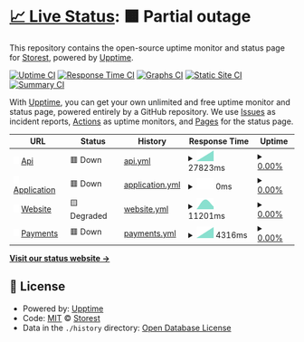 # [📈 Live Status](https://status.storest.io): <!--live status--> **🟧 Partial outage**

This repository contains the open-source uptime monitor and status page for [Storest](https://storest.io), powered by [Upptime](https://github.com/upptime/upptime).

[![Uptime CI](https://github.com/storestpos/uptime/workflows/Uptime%20CI/badge.svg)](https://github.com/storestpos/upptime/actions?query=workflow%3A%22Uptime+CI%22)
[![Response Time CI](https://github.com/storestpos/uptime/workflows/Response%20Time%20CI/badge.svg)](https://github.com/storestpos/upptime/actions?query=workflow%3A%22Response+Time+CI%22)
[![Graphs CI](https://github.com/storestpos/uptime/workflows/Graphs%20CI/badge.svg)](https://github.com/storestpos/upptime/actions?query=workflow%3A%22Graphs+CI%22)
[![Static Site CI](https://github.com/storestpos/uptime/workflows/Static%20Site%20CI/badge.svg)](https://github.com/storestpos/upptime/actions?query=workflow%3A%22Static+Site+CI%22)
[![Summary CI](https://github.com/storestpos/uptime/workflows/Summary%20CI/badge.svg)](https://github.com/storestpos/upptime/actions?query=workflow%3A%22Summary+CI%22)

With [Upptime](https://upptime.js.org), you can get your own unlimited and free uptime monitor and status page, powered entirely by a GitHub repository. We use [Issues](https://github.com/storestpos/upptime/issues) as incident reports, [Actions](https://github.com/storestpos/upptime/actions) as uptime monitors, and [Pages](https://status.storest.io) for the status page.

<!--start: status pages-->
<!-- This summary is generated by Upptime (https://github.com/upptime/upptime) -->
<!-- Do not edit this manually, your changes will be overwritten -->
<!-- prettier-ignore -->
| URL | Status | History | Response Time | Uptime |
| --- | ------ | ------- | ------------- | ------ |
| <img alt="" src="https://raw.githubusercontent.com/storestpos/uptime/master/assets/icon.svg" height="13"> [Api](https://api.storest.io/health) | 🟥 Down | [api.yml](https://github.com/storestpos/uptime/commits/HEAD/history/api.yml) | <details><summary><img alt="Response time graph" src="./graphs/api/response-time-week.png" height="20"> 27823ms</summary><br><a href="https://status.storest.io/history/api"><img alt="Response time 1016" src="https://img.shields.io/endpoint?url=https%3A%2F%2Fraw.githubusercontent.com%2Fstorestpos%2Fuptime%2FHEAD%2Fapi%2Fapi%2Fresponse-time.json"></a><br><a href="https://status.storest.io/history/api"><img alt="24-hour response time 0" src="https://img.shields.io/endpoint?url=https%3A%2F%2Fraw.githubusercontent.com%2Fstorestpos%2Fuptime%2FHEAD%2Fapi%2Fapi%2Fresponse-time-day.json"></a><br><a href="https://status.storest.io/history/api"><img alt="7-day response time 27823" src="https://img.shields.io/endpoint?url=https%3A%2F%2Fraw.githubusercontent.com%2Fstorestpos%2Fuptime%2FHEAD%2Fapi%2Fapi%2Fresponse-time-week.json"></a><br><a href="https://status.storest.io/history/api"><img alt="30-day response time 23410" src="https://img.shields.io/endpoint?url=https%3A%2F%2Fraw.githubusercontent.com%2Fstorestpos%2Fuptime%2FHEAD%2Fapi%2Fapi%2Fresponse-time-month.json"></a><br><a href="https://status.storest.io/history/api"><img alt="1-year response time 1218" src="https://img.shields.io/endpoint?url=https%3A%2F%2Fraw.githubusercontent.com%2Fstorestpos%2Fuptime%2FHEAD%2Fapi%2Fapi%2Fresponse-time-year.json"></a></details> | <details><summary><a href="https://status.storest.io/history/api">0.00%</a></summary><a href="https://status.storest.io/history/api"><img alt="All-time uptime 32.82%" src="https://img.shields.io/endpoint?url=https%3A%2F%2Fraw.githubusercontent.com%2Fstorestpos%2Fuptime%2FHEAD%2Fapi%2Fapi%2Fuptime.json"></a><br><a href="https://status.storest.io/history/api"><img alt="24-hour uptime 0.00%" src="https://img.shields.io/endpoint?url=https%3A%2F%2Fraw.githubusercontent.com%2Fstorestpos%2Fuptime%2FHEAD%2Fapi%2Fapi%2Fuptime-day.json"></a><br><a href="https://status.storest.io/history/api"><img alt="7-day uptime 0.00%" src="https://img.shields.io/endpoint?url=https%3A%2F%2Fraw.githubusercontent.com%2Fstorestpos%2Fuptime%2FHEAD%2Fapi%2Fapi%2Fuptime-week.json"></a><br><a href="https://status.storest.io/history/api"><img alt="30-day uptime 0.00%" src="https://img.shields.io/endpoint?url=https%3A%2F%2Fraw.githubusercontent.com%2Fstorestpos%2Fuptime%2FHEAD%2Fapi%2Fapi%2Fuptime-month.json"></a><br><a href="https://status.storest.io/history/api"><img alt="1-year uptime 37.34%" src="https://img.shields.io/endpoint?url=https%3A%2F%2Fraw.githubusercontent.com%2Fstorestpos%2Fuptime%2FHEAD%2Fapi%2Fapi%2Fuptime-year.json"></a></details>
| <img alt="" src="https://raw.githubusercontent.com/storestpos/uptime/master/assets/icon.svg" height="13"> [Application](https://app.storest.io/index.html) | 🟥 Down | [application.yml](https://github.com/storestpos/uptime/commits/HEAD/history/application.yml) | <details><summary><img alt="Response time graph" src="./graphs/application/response-time-week.png" height="20"> 0ms</summary><br><a href="https://status.storest.io/history/application"><img alt="Response time 663" src="https://img.shields.io/endpoint?url=https%3A%2F%2Fraw.githubusercontent.com%2Fstorestpos%2Fuptime%2FHEAD%2Fapi%2Fapplication%2Fresponse-time.json"></a><br><a href="https://status.storest.io/history/application"><img alt="24-hour response time 0" src="https://img.shields.io/endpoint?url=https%3A%2F%2Fraw.githubusercontent.com%2Fstorestpos%2Fuptime%2FHEAD%2Fapi%2Fapplication%2Fresponse-time-day.json"></a><br><a href="https://status.storest.io/history/application"><img alt="7-day response time 0" src="https://img.shields.io/endpoint?url=https%3A%2F%2Fraw.githubusercontent.com%2Fstorestpos%2Fuptime%2FHEAD%2Fapi%2Fapplication%2Fresponse-time-week.json"></a><br><a href="https://status.storest.io/history/application"><img alt="30-day response time 0" src="https://img.shields.io/endpoint?url=https%3A%2F%2Fraw.githubusercontent.com%2Fstorestpos%2Fuptime%2FHEAD%2Fapi%2Fapplication%2Fresponse-time-month.json"></a><br><a href="https://status.storest.io/history/application"><img alt="1-year response time 870" src="https://img.shields.io/endpoint?url=https%3A%2F%2Fraw.githubusercontent.com%2Fstorestpos%2Fuptime%2FHEAD%2Fapi%2Fapplication%2Fresponse-time-year.json"></a></details> | <details><summary><a href="https://status.storest.io/history/application">0.00%</a></summary><a href="https://status.storest.io/history/application"><img alt="All-time uptime 6.17%" src="https://img.shields.io/endpoint?url=https%3A%2F%2Fraw.githubusercontent.com%2Fstorestpos%2Fuptime%2FHEAD%2Fapi%2Fapplication%2Fuptime.json"></a><br><a href="https://status.storest.io/history/application"><img alt="24-hour uptime 0.00%" src="https://img.shields.io/endpoint?url=https%3A%2F%2Fraw.githubusercontent.com%2Fstorestpos%2Fuptime%2FHEAD%2Fapi%2Fapplication%2Fuptime-day.json"></a><br><a href="https://status.storest.io/history/application"><img alt="7-day uptime 0.00%" src="https://img.shields.io/endpoint?url=https%3A%2F%2Fraw.githubusercontent.com%2Fstorestpos%2Fuptime%2FHEAD%2Fapi%2Fapplication%2Fuptime-week.json"></a><br><a href="https://status.storest.io/history/application"><img alt="30-day uptime 0.00%" src="https://img.shields.io/endpoint?url=https%3A%2F%2Fraw.githubusercontent.com%2Fstorestpos%2Fuptime%2FHEAD%2Fapi%2Fapplication%2Fuptime-month.json"></a><br><a href="https://status.storest.io/history/application"><img alt="1-year uptime 0.00%" src="https://img.shields.io/endpoint?url=https%3A%2F%2Fraw.githubusercontent.com%2Fstorestpos%2Fuptime%2FHEAD%2Fapi%2Fapplication%2Fuptime-year.json"></a></details>
| <img alt="" src="https://raw.githubusercontent.com/storestpos/uptime/master/assets/icon.svg" height="13"> [Website](https://www.storest.io/index.html) | 🟨 Degraded | [website.yml](https://github.com/storestpos/uptime/commits/HEAD/history/website.yml) | <details><summary><img alt="Response time graph" src="./graphs/website/response-time-week.png" height="20"> 11201ms</summary><br><a href="https://status.storest.io/history/website"><img alt="Response time 1272" src="https://img.shields.io/endpoint?url=https%3A%2F%2Fraw.githubusercontent.com%2Fstorestpos%2Fuptime%2FHEAD%2Fapi%2Fwebsite%2Fresponse-time.json"></a><br><a href="https://status.storest.io/history/website"><img alt="24-hour response time 16956" src="https://img.shields.io/endpoint?url=https%3A%2F%2Fraw.githubusercontent.com%2Fstorestpos%2Fuptime%2FHEAD%2Fapi%2Fwebsite%2Fresponse-time-day.json"></a><br><a href="https://status.storest.io/history/website"><img alt="7-day response time 11201" src="https://img.shields.io/endpoint?url=https%3A%2F%2Fraw.githubusercontent.com%2Fstorestpos%2Fuptime%2FHEAD%2Fapi%2Fwebsite%2Fresponse-time-week.json"></a><br><a href="https://status.storest.io/history/website"><img alt="30-day response time 17833" src="https://img.shields.io/endpoint?url=https%3A%2F%2Fraw.githubusercontent.com%2Fstorestpos%2Fuptime%2FHEAD%2Fapi%2Fwebsite%2Fresponse-time-month.json"></a><br><a href="https://status.storest.io/history/website"><img alt="1-year response time 1586" src="https://img.shields.io/endpoint?url=https%3A%2F%2Fraw.githubusercontent.com%2Fstorestpos%2Fuptime%2FHEAD%2Fapi%2Fwebsite%2Fresponse-time-year.json"></a></details> | <details><summary><a href="https://status.storest.io/history/website">0.00%</a></summary><a href="https://status.storest.io/history/website"><img alt="All-time uptime 32.82%" src="https://img.shields.io/endpoint?url=https%3A%2F%2Fraw.githubusercontent.com%2Fstorestpos%2Fuptime%2FHEAD%2Fapi%2Fwebsite%2Fuptime.json"></a><br><a href="https://status.storest.io/history/website"><img alt="24-hour uptime 0.00%" src="https://img.shields.io/endpoint?url=https%3A%2F%2Fraw.githubusercontent.com%2Fstorestpos%2Fuptime%2FHEAD%2Fapi%2Fwebsite%2Fuptime-day.json"></a><br><a href="https://status.storest.io/history/website"><img alt="7-day uptime 0.00%" src="https://img.shields.io/endpoint?url=https%3A%2F%2Fraw.githubusercontent.com%2Fstorestpos%2Fuptime%2FHEAD%2Fapi%2Fwebsite%2Fuptime-week.json"></a><br><a href="https://status.storest.io/history/website"><img alt="30-day uptime 0.00%" src="https://img.shields.io/endpoint?url=https%3A%2F%2Fraw.githubusercontent.com%2Fstorestpos%2Fuptime%2FHEAD%2Fapi%2Fwebsite%2Fuptime-month.json"></a><br><a href="https://status.storest.io/history/website"><img alt="1-year uptime 37.34%" src="https://img.shields.io/endpoint?url=https%3A%2F%2Fraw.githubusercontent.com%2Fstorestpos%2Fuptime%2FHEAD%2Fapi%2Fwebsite%2Fuptime-year.json"></a></details>
| <img alt="" src="https://raw.githubusercontent.com/storestpos/uptime/master/assets/icon.svg" height="13"> [Payments](https://api.storest.io/api/v1/payment/status) | 🟥 Down | [payments.yml](https://github.com/storestpos/uptime/commits/HEAD/history/payments.yml) | <details><summary><img alt="Response time graph" src="./graphs/payments/response-time-week.png" height="20"> 4316ms</summary><br><a href="https://status.storest.io/history/payments"><img alt="Response time 1049" src="https://img.shields.io/endpoint?url=https%3A%2F%2Fraw.githubusercontent.com%2Fstorestpos%2Fuptime%2FHEAD%2Fapi%2Fpayments%2Fresponse-time.json"></a><br><a href="https://status.storest.io/history/payments"><img alt="24-hour response time 0" src="https://img.shields.io/endpoint?url=https%3A%2F%2Fraw.githubusercontent.com%2Fstorestpos%2Fuptime%2FHEAD%2Fapi%2Fpayments%2Fresponse-time-day.json"></a><br><a href="https://status.storest.io/history/payments"><img alt="7-day response time 4316" src="https://img.shields.io/endpoint?url=https%3A%2F%2Fraw.githubusercontent.com%2Fstorestpos%2Fuptime%2FHEAD%2Fapi%2Fpayments%2Fresponse-time-week.json"></a><br><a href="https://status.storest.io/history/payments"><img alt="30-day response time 4316" src="https://img.shields.io/endpoint?url=https%3A%2F%2Fraw.githubusercontent.com%2Fstorestpos%2Fuptime%2FHEAD%2Fapi%2Fpayments%2Fresponse-time-month.json"></a><br><a href="https://status.storest.io/history/payments"><img alt="1-year response time 1571" src="https://img.shields.io/endpoint?url=https%3A%2F%2Fraw.githubusercontent.com%2Fstorestpos%2Fuptime%2FHEAD%2Fapi%2Fpayments%2Fresponse-time-year.json"></a></details> | <details><summary><a href="https://status.storest.io/history/payments">0.00%</a></summary><a href="https://status.storest.io/history/payments"><img alt="All-time uptime 6.09%" src="https://img.shields.io/endpoint?url=https%3A%2F%2Fraw.githubusercontent.com%2Fstorestpos%2Fuptime%2FHEAD%2Fapi%2Fpayments%2Fuptime.json"></a><br><a href="https://status.storest.io/history/payments"><img alt="24-hour uptime 0.00%" src="https://img.shields.io/endpoint?url=https%3A%2F%2Fraw.githubusercontent.com%2Fstorestpos%2Fuptime%2FHEAD%2Fapi%2Fpayments%2Fuptime-day.json"></a><br><a href="https://status.storest.io/history/payments"><img alt="7-day uptime 0.00%" src="https://img.shields.io/endpoint?url=https%3A%2F%2Fraw.githubusercontent.com%2Fstorestpos%2Fuptime%2FHEAD%2Fapi%2Fpayments%2Fuptime-week.json"></a><br><a href="https://status.storest.io/history/payments"><img alt="30-day uptime 0.00%" src="https://img.shields.io/endpoint?url=https%3A%2F%2Fraw.githubusercontent.com%2Fstorestpos%2Fuptime%2FHEAD%2Fapi%2Fpayments%2Fuptime-month.json"></a><br><a href="https://status.storest.io/history/payments"><img alt="1-year uptime 0.00%" src="https://img.shields.io/endpoint?url=https%3A%2F%2Fraw.githubusercontent.com%2Fstorestpos%2Fuptime%2FHEAD%2Fapi%2Fpayments%2Fuptime-year.json"></a></details>

<!--end: status pages-->

[**Visit our status website →**](https://status.storest.io)

## 📄 License

- Powered by: [Upptime](https://github.com/upptime/upptime)
- Code: [MIT](./LICENSE) © [Storest](https://storest.io)
- Data in the `./history` directory: [Open Database License](https://opendatacommons.org/licenses/odbl/1-0/)
